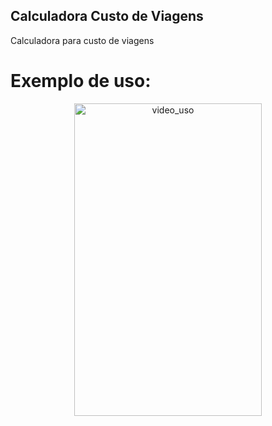 ## Calculadora Custo de Viagens
Calculadora para custo de viagens

# Exemplo de uso:

<div align="center">
<img src="https://github.com/wendersonj/custo_viagem/blob/main/video_app.gif" alt="video_uso" width="300" height="500">
</div>


